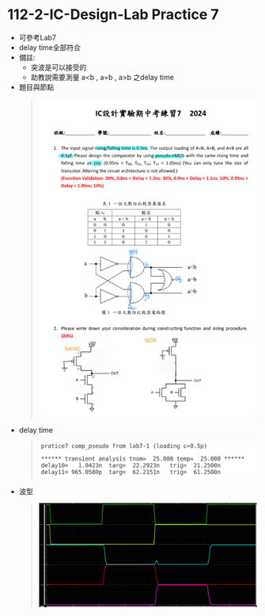 # 112-2-IC-Design-Lab Practice 7

- 可參考Lab7
- delay time全部符合
- 備註: 
    - 突波是可以接受的
    - 助教說需要測量 a<b , a=b , a>b 之delay time 
- 題目與節點
    >![alt text](p7_node.jpg)
- delay time
    >![alt text](p7_delay.png)
- 波型
    >![alt text](p7_wave.png)
